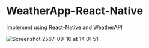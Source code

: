 # WeatherApp-React-Native

Implement using React-Native and WeatherAPI

![Screenshot 2567-09-16 at 14 01 51](https://github.com/user-attachments/assets/35e2b11c-f446-400f-b753-914bd4bcaad2)
